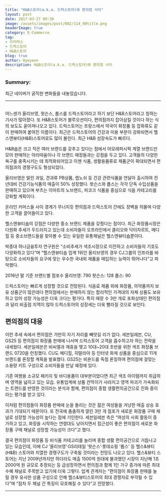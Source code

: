 ```yaml
---
title: "H&B스토어(a.k.a. 드럭스토어)와 편의점 사이"
layout: post
date: 2017-03-27 09:30
image: /assets/images/post/002/114_00title.png
headerImage: true
category: E-Commerce
tag:
- 이커머스
- 드럭스토어
- H&B스토어
blog: true
author: Hyeyeon
description: H&B스토어(a.k.a. 드럭스토어)와 편의점 사이
---
```


### Summary:

최근 네이버가 굵직한 변화들을 내놓았습니다.

---

##

어느센가 올리브영, 왓슨스, 롭스를 드럭스토어라고 하기 보단 H&B스토어라고 칭하는 기사가 많아졌다. 또 H&B스토어가 블루오션이다, 편의점까지 잡아삼킬 것이다 하는 식의 보도도 쏟아져나오고 있다. 드럭스토어는 프랑스에서 약국이 화장품 등 잡화류도 같이 판매하여 붙여진 이름이다. 최근은 드럭스토어의 건강과 미용 부문이 강화되면서 헬스앤뷰티(H&B)스토어로도 많이 불린다. 최근 H&B 성장속도가 빠르다.

H&B숍은 크고 작은 여러 브랜드를 갖추고 있다는 점에서 아모레퍼시픽 계열 브랜드만 모아 판매하는 아리따움이나 각 브랜드 매장들과는 강점을 두고 있다. 고객들의 다양한 욕구를 충족시키는 데 최적화되어있고 이젠 식품, 생활용품류로 제품군이 확대되면서 편의점과의 경쟁구도도 형성되었다.

올리브영은 말린 과일, 견과류 PB상품, 랩노쉬 등 건강 관련식품을 연달아 출시하여 전년대비 건강기능식품의 매출이 50% 성장했다. 왓슨스와 롭스는 각각 단독 수입상품을 판매하고 있으며 부츠는 이마트의 노브랜드, 피코크 식품을 중심으로 식음 카테고리를 강화할 계획이다.

온라인 커머스들 사이 경계가 무너지듯 편의점과 드럭스토어 간에도 장벽을 허물며 다양한 고객을 끌어들이고 있다.

헬스앤뷰티숍의 강점은 다양한 중소 브랜드 제품을 갖췄다는 점이다. 최근 화장품시장은 다원화 추세가 두드러지고 있는데 소비자들이 오프라인에서 클리오와 닥터자르트, 메디힐 등 중소브랜드들을 찾아볼 수 있는 유일한 유통채널은 헬스앤뷰티숍뿐이다.

박종대 하나금융투자 연구원은 “소비추세가 색조시장으로 이전하고 소비자들의 기호도 다양화하고 있다”며 “헬스앤뷰티숍 업계 1위인 올리브영의 경우 CJ그룹의 인프라를 바탕으로 소비자들의 요구에 맞는 우수한 국내외 제품을 매입하는 능력이 뛰어나다”고 파악했다.

2016년 말 기준 브랜드별 점포수
올리브영: 790
왓슨스: 128
롭스: 90


드럭스토어는 빠르게 성장할 것으로 전망된다. 식음료 제품 외에 화장품, 의약품까지 보유 상품군이 많은데다 편의점에서는 판매하지 않는 합리적인 가격대의 자체 상품도 보유하고 있어 성장 가능성은 더욱 크다는 평가다. 특히 매장 수 3만 개로 포화상태인 편의점과 달리 비출점 지역이 많아 드럭스토어의 성장세는 더욱 빨라질 것으로 보인다.

##


## 편의점의 대응

이런 추세 속에서 편의점은 가만히 자기 자리를 빼앗길 리가 없다. 세븐일레븐, CU, GS25 등 편의점이 화장품 판매에 나서며 드럭스토어 고객을 흡수하고자 하는 전략을 내세웠다. 세븐일레븐은 비씨엘과 제휴을 맺고 10대~20대 초반을 위한 색조 화장품 브랜드 0720을 런칭했다. CU도 메디힐, 히말라야 등 인터넷 화제 상품을 중심으로 11개 브랜드를 론칭할 계획을 발표했다. GS25는 비욘드를 독점 론칭하여 편의점에 걸맞는 소용량 키트 구성으로 소비자들을 만날 예정에 있다.



기존 여행용 소규모 패키지 및 바디용품이 대부분이었다면 최근 색조 아이템까지 취급하며 영역을 넓히고 있는 모습. 유통업계에 상품 칸막이가 사라지고 영역 파괴가 가속화되는 트렌드를 반영한 것이라는 분석과 함께, 편의점이 종합 생활편의공간으로 진화 중이라는 평가를 받고 있다.

이처럼 편의점들이 화장품 판매에 눈을 돌리는 것은 젊은 여성들을 겨냥한 매출 상승 효과가 기대되기 때문이다. 또 전국에 촘촘하게 깔린 3만 개 점포가 새로운 화장품 구매 채널로 성장할 가능성이 높다는 점에 기인한다. 세븐일레븐 측은 “여성의 사회 활동이 증가하고 있고, 화장을 시작하는 연령대도 낮아지면서 접근성이 좋은 편의점이 새로운 화장품 구매 채널로 성장할 가능성이 크다”고 했다.

결국 편의점이 화장품 등 비식품 카테고리를 늘리며 종합 생활 편의공간으로 거듭나고 있는 모습인데, 이에 CJ ‘올리브영’·GS리테일 ‘왓슨스’·롯데쇼핑 ‘롭스’ 등 헬스&뷰티(H&B) 스토어와 치열한 경쟁구도가 구축될 것이라는 전망도 나오고 있다. 헬스&뷰티 스토어는 지난 2009년까지만 하더라도 매출 1500억 원대에 불과했던 시장이 지난해 1조2000억 원 규모로 추정되는 등 급성장하면서 편의점과 함께 1인 가구 증가에 따른 최대 수혜 채널로 주목받고 있기에 더욱 그렇다. 업계 관계자는 “편의점이 화장품 판매를 늘릴 경우 유사한 상품 구성으로 인해 헬스&뷰티스토어의 최대 경쟁자로 부각될 수 있다”며 “점차 두 채널 간 특징이 모호해질 수 있다”고 전망했다.  

---
